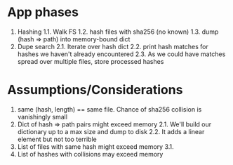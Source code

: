
App phases
============

 1. Hashing
   1.1. Walk FS
   1.2. hash files with sha256 (no known)
   1.3. dump (hash => path) into memory-bound dict
 2. Dupe search
   2.1. Iterate over hash dict
   2.2. print hash matches for hashes we haven't already encountered
   2.3. As we could have matches spread over multiple files, store processed hashes

Assumptions/Considerations
=========================

 1. same (hash, length) == same file. Chance of sha256 collision is vanishingly small
 2. Dict of hash => path pairs might exceed memory
   2.1. We'll build our dictionary up to a max size and dump to disk
   2.2. It adds a linear element but not too terrible
 3. List of files with same hash might exceed memory
   3.1.
 4. List of hashes with collisions may exceed memory
